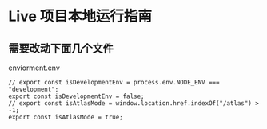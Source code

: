 # Live 项目本地运行指南

## 需要改动下面几个文件

enviorment.env

```text
// export const isDevelopmentEnv = process.env.NODE_ENV === "development";
export const isDevelopmentEnv = false;
// export const isAtlasMode = window.location.href.indexOf("/atlas") > -1;
export const isAtlasMode = true;

```

